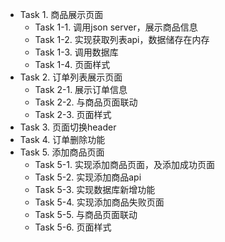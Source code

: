 - Task 1. 商品展示页面
  - Task 1-1. 调用json server，展示商品信息
  - Task 1-2. 实现获取列表api，数据储存在内存
  - Task 1-3. 调用数据库
  - Task 1-4. 页面样式
- Task 2. 订单列表展示页面
  - Task 2-1. 展示订单信息
  - Task 2-2. 与商品页面联动
  - Task 2-3. 页面样式
- Task 3. 页面切换header
- Task 4. 订单删除功能
- Task 5. 添加商品页面
  - Task 5-1. 实现添加商品页面，及添加成功页面
  - Task 5-2. 实现添加商品api
  - Task 5-3. 实现数据库新增功能
  - Task 5-4. 实现添加商品失败页面
  - Task 5-5. 与商品页面联动
  - Task 5-6. 页面样式

